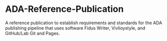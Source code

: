 # ADA-Reference-Publication
A reference publication to establish requirements and standards for the ADA publishing pipeline that uses software Fidus Writer, Vivlioystyle, and GitHub/Lab Git and Pages.

